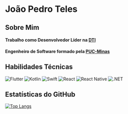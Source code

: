 # João Pedro Teles

## Sobre Mim
#### Trabalho como Desenvolvedor Líder na [DTI](https://www.dtidigital.com.br/)
#### Engenheiro de Software formado pela [PUC-Minas](https://www.pucminas.br/destaques/Paginas/default.aspx)

## Habilidades Técnicas
![Flutter](https://img.shields.io/badge/Flutter-02569B?style=for-the-badge&logo=flutter&logoColor=white) ![Kotlin](https://img.shields.io/badge/Kotlin-0095D5?style=for-the-badge&logo=kotlin&logoColor=white) ![Swift](https://img.shields.io/badge/Swift-FA7343?style=for-the-badge&logo=swift&logoColor=white) ![React](https://img.shields.io/badge/React-61DAFB?style=for-the-badge&logo=react&logoColor=white) ![React Native](https://img.shields.io/badge/React_Native-61DAFB?style=for-the-badge&logo=react&logoColor=white) ![.NET](https://img.shields.io/badge/.NET-512BD4?style=for-the-badge&logo=.net&logoColor=white)

## Estatísticas do GitHub
[![Top Langs](https://github-readme-stats.vercel.app/api/top-langs/?username=joaopteles)](https://github.com/anuraghazra/github-readme-stats)
